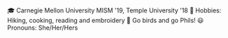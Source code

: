 🎓 Carnegie Mellon University MISM '19, Temple University '18
🍂 Hobbies: Hiking, cooking, reading and embroidery 
🦅 Go birds and go Phils!
😃 Pronouns: She/Her/Hers


<!--
**lindyathornton/lindyathornton** is a ✨ _special_ ✨ repository because its `README.md` (this file) appears on your GitHub profile.

Here are some ideas to get you started:

- 🔭 I’m currently working on ...
- 🌱 I’m currently learning ...
- 👯 I’m looking to collaborate on ...
- 🤔 I’m looking for help with ...
- 💬 Ask me about ...
- 📫 How to reach me: ...
- 😄 Pronouns: ...
- ⚡ Fun fact: ...
-->
